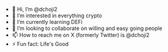- 👋 Hi, I’m @dchoji2
- 👀 I’m interested in everything crypto
- 🌱 I’m currently learning DEFi
- 💞️ I’m looking to collaborate on willing and easy going people
- 📫 How to reach me on X (formerly Twitter) is @dchoji2
- ⚡ Fun fact: Life's Good

<!---
dchoji2/dchoji2 is a ✨ special ✨ repository because its `README.md` (this file) appears on your GitHub profile.
You can click the Preview link to take a look at your changes.
--->
